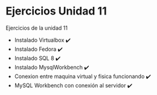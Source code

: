 # Ejercicios Unidad 11
Ejercicios de la unidad 11

- Instalado Virtualbox ✔️
- Instalado Fedora ✔️
- Instalado SQL 8 ✔️
- Instalado MysqlWorkbench ✔️
- Conexion entre maquina virtual y fisica funcionando ✔️
- MySQL Workbench con conexión al servidor ✔️
